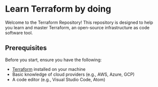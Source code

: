 # Learn Terraform by doing
Welcome to the Terraform Repository! This repository is designed to help you learn and master Terraform, an open-source infrastructure as code software tool.

## Prerequisites

Before you start, ensure you have the following:

- [Terraform](https://www.terraform.io/downloads.html) installed on your machine
- Basic knowledge of cloud providers (e.g., AWS, Azure, GCP)
- A code editor (e.g., Visual Studio Code, Atom)
